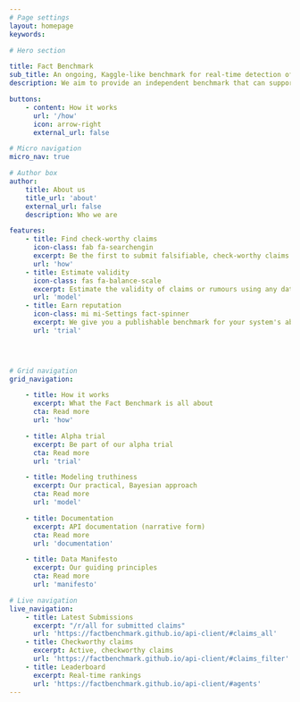 ```yaml
---
# Page settings
layout: homepage
keywords:

# Hero section

title: Fact Benchmark 
sub_title: An ongoing, Kaggle-like benchmark for real-time detection of fake news.
description: We aim to provide an independent benchmark that can support and encourage the development of technologies and procedures for rapid detection and discernment of rumor from fact.

buttons:
    - content: How it works
      url: '/how'
      icon: arrow-right
      external_url: false

# Micro navigation
micro_nav: true

# Author box
author:
    title: About us 
    title_url: 'about'
    external_url: false
    description: Who we are

features:
    - title: Find check-worthy claims 
      icon-class: fab fa-searchengin
      excerpt: Be the first to submit falsifiable, check-worthy claims or rumors of interest to the general public.
      url: 'how' 
    - title: Estimate validity
      icon-class: fas fa-balance-scale
      excerpt: Estimate the validity of claims or rumours using any data, process or technology you choose to use.
      url: 'model' 
    - title: Earn reputation 
      icon-class: mi mi-Settings fact-spinner
      excerpt: We give you a publishable benchmark for your system's ability to make early estimates in line with consensus.
      url: 'trial' 

   


# Grid navigation
grid_navigation:

    - title: How it works
      excerpt: What the Fact Benchmark is all about
      cta: Read more
      url: 'how' 

    - title: Alpha trial 
      excerpt: Be part of our alpha trial
      cta: Read more
      url: 'trial' 

    - title: Modeling truthiness
      excerpt: Our practical, Bayesian approach
      cta: Read more
      url: 'model'  

    - title: Documentation 
      excerpt: API documentation (narrative form)
      cta: Read more
      url: 'documentation' 

    - title: Data Manifesto
      excerpt: Our guiding principles
      cta: Read more
      url: 'manifesto' 

# Live navigation
live_navigation:
    - title: Latest Submissions
      excerpt: "/r/all for submitted claims"
      url: 'https://factbenchmark.github.io/api-client/#claims_all'
    - title: Checkworthy claims
      excerpt: Active, checkworthy claims
      url: 'https://factbenchmark.github.io/api-client/#claims_filter'
    - title: Leaderboard 
      excerpt: Real-time rankings
      url: 'https://factbenchmark.github.io/api-client/#agents'
---
```


<!--    
    - title: Members
      excerpt: Our founding member organisations
      cta: Read more
      url: 'members' 

      
    - title: Roadmap
      excerpt: Our development roadmap
      cta: Read more
      url: 'roadmap' 
-->

